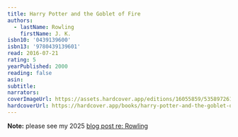 ```yaml
---
title: Harry Potter and the Goblet of Fire
authors:
  - lastName: Rowling
    firstName: J. K.
isbn10: '0439139600'
isbn13: '9780439139601'
read: 2016-07-21
rating: 5
yearPublished: 2000
reading: false
asin:
subtitle:
narrators:
coverImageUrl: https://assets.hardcover.app/editions/16055859/5358972612351229-49130.jpg
hardcoverUrl: https://hardcover.app/books/harry-potter-and-the-goblet-of-fire/editions/28458058
---
```


**Note:** please see my 2025 [blog post re: Rowling](/blog/2025/04/jk-rowling)
